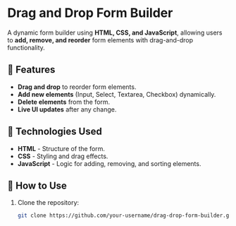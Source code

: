 # Drag and Drop Form Builder

A dynamic form builder using **HTML, CSS, and JavaScript**, allowing users to **add, remove, and reorder** form elements with drag-and-drop functionality.

## 🚀 Features

- **Drag and drop** to reorder form elements.
- **Add new elements** (Input, Select, Textarea, Checkbox) dynamically.
- **Delete elements** from the form.
- **Live UI updates** after any change.

## 📌 Technologies Used

- **HTML** - Structure of the form.
- **CSS** - Styling and drag effects.
- **JavaScript** - Logic for adding, removing, and sorting elements.

## 🎯 How to Use

1. Clone the repository:
   ```bash
   git clone https://github.com/your-username/drag-drop-form-builder.git
